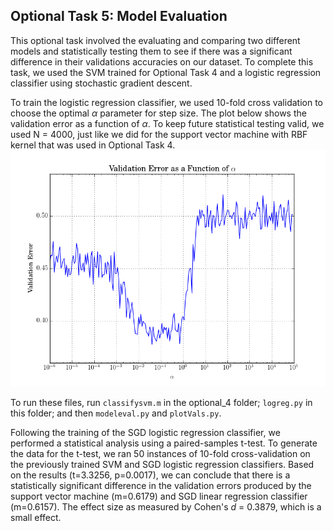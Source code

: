 <h2> Optional Task 5: Model Evaluation</h2>

This optional task involved the evaluating and comparing two different models and statistically testing them to see if there was a significant difference in their validations accuracies on our dataset. To complete this task, we used the SVM trained for Optional Task 4 and a logistic regression classifier using stochastic gradient descent. 

To train the logistic regression classifier, we used 10-fold cross validation to choose the optimal _α_ parameter for step size. The plot below shows the validation error as a function of _α_. To keep future statistical testing valid, we used N = 4000, just like we did for the support vector machine with RBF kernel that was used in Optional Task 4.
![LR Alpha Plot](lr_err_graph.png)

To run these files, run `classifysvm.m` in the optional_4 folder; `logreg.py` in this folder; and then `modeleval.py` and `plotVals.py`.

Following the training of the SGD logistic regression classifier, we performed a statistical analysis using a paired-samples t-test. To generate the data for the t-test, we ran 50 instances of 10-fold cross-validation on the previously trained SVM and SGD logistic regression classifiers. Based on the results (t=3.3256, p=0.0017), we can conclude that there is a statistically significant difference in the validation errors produced by the support vector machine (m=0.6179) and SGD linear regression classifier (m=0.6157). The effect size as measured by Cohen's *d* = 0.3879, which is a small effect.

